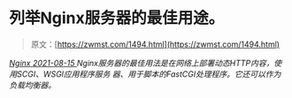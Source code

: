 <!--yml
category: 未分类
date: 0001-01-01 00:00:00
--->

# 列举Nginx服务器的最佳用途。

> 原文：[https://zwmst.com/1494.html](https://zwmst.com/1494.html)

   [ *Nginx* ](https://zwmst.com/nginx)*[ <time datetime="2021-08-15T11:41:10+08:00"> 2021-08-15 </time> ](https://zwmst.com/1494.html)  Nginx服务器的最佳用法是在网络上部署动态HTTP内容，使用SCGI、WSGI应用程序服务 器、用于脚本的FastCGI处理程序。它还可以作为负载均衡器。*